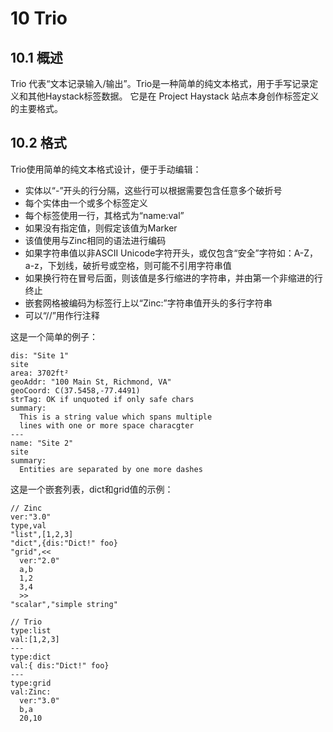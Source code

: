 # 10 Trio
## 10.1 概述
Trio 代表“文本记录输入/输出”。Trio是一种简单的纯文本格式，用于手写记录定义和其他Haystack标签数据。 它是在 Project Haystack  站点本身创作标签定义的主要格式。

## 10.2 格式
Trio使用简单的纯文本格式设计，便于手动编辑：
+ 实体以“-”开头的行分隔，这些行可以根据需要包含任意多个破折号
+ 每个实体由一个或多个标签定义
+ 每个标签使用一行，其格式为“name:val”
+ 如果没有指定值，则假定该值为Marker
+ 该值使用与Zinc相同的语法进行编码
+ 如果字符串值以非ASCII Unicode字符开头，或仅包含“安全”字符如：A-Z，a-z，下划线，破折号或空格，则可能不引用字符串值
+ 如果换行符在冒号后面，则该值是多行缩进的字符串，并由第一个非缩进的行终止
+ 嵌套网格被编码为标签行上以“Zinc:”字符串值开头的多行字符串
+ 可以“//”用作行注释

这是一个简单的例子：
```
dis: "Site 1"
site
area: 3702ft²
geoAddr: "100 Main St, Richmond, VA"
geoCoord: C(37.5458,-77.4491)
strTag: OK if unquoted if only safe chars
summary:
  This is a string value which spans multiple
  lines with one or more space characgter
---
name: "Site 2"
site
summary:
  Entities are separated by one more dashes
```
这是一个嵌套列表，dict和grid值的示例：
```
// Zinc
ver:"3.0"
type,val
"list",[1,2,3]
"dict",{dis:"Dict!" foo}
"grid",<<
  ver:"2.0"
  a,b
  1,2
  3,4
  >>
"scalar","simple string"

// Trio
type:list
val:[1,2,3]
---
type:dict
val:{ dis:"Dict!" foo}
---
type:grid
val:Zinc:
  ver:"3.0"
  b,a
  20,10
```